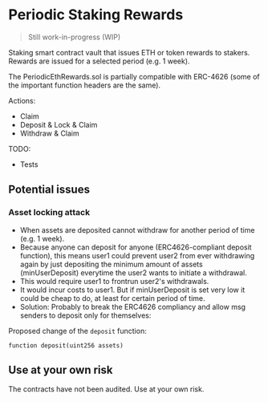 # Periodic Staking Rewards

> Still work-in-progress (WIP)

Staking smart contract vault that issues ETH or token rewards to stakers. Rewards are issued for a selected period (e.g. 1 week).

The PeriodicEthRewards.sol is partially compatible with ERC-4626 (some of the important function headers are the same).

Actions:
- Claim
- Deposit & Lock & Claim
- Withdraw & Claim

TODO:
- Tests

## Potential issues

### Asset locking attack

- When assets are deposited cannot withdraw for another period of time (e.g. 1 week).
- Because anyone can deposit for anyone (ERC4626-compliant deposit function), this means user1 could prevent user2 from ever withdrawing again by just depositing the minimum amount of assets (minUserDeposit) everytime the user2 wants to initiate a withdrawal.
- This would require user1 to frontrun user2's withdrawals.
- It would incur costs to user1. But if minUserDeposit is set very low it could be cheap to do, at least for certain period of time.
- Solution: Probably to break the ERC4626 compliancy and allow msg senders to deposit only for themselves:

Proposed change of the `deposit` function:

```solidity
function deposit(uint256 assets)
```

## Use at your own risk

The contracts have not been audited. Use at your own risk.
